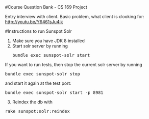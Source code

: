 #Course Question Bank - CS 169 Project

Entry interview with client. Basic problem, what client is clooking for:
http://youtu.be/Y6461sJu4ik

#Instructions to run Sunspot Solr
1. Make sure you have JDK 8 installed
2. Start solr server by running 
	<pre>bundle exec sunspot-solr start</pre>
If you want to run tests, then stop the current solr server by running 
<pre>bundle exec sunspot-solr stop</pre>
and start it again at the test port:
<pre>bundle exec sunspot-solr start -p 8981</pre>
3. Reindex the db with
 <pre>rake sunspot:solr:reindex</pre>

